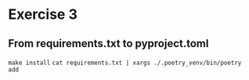 # Exercise 3

## From requirements.txt to pyproject.toml

`make install`
`cat requirements.txt | xargs ./.poetry_venv/bin/poetry add`